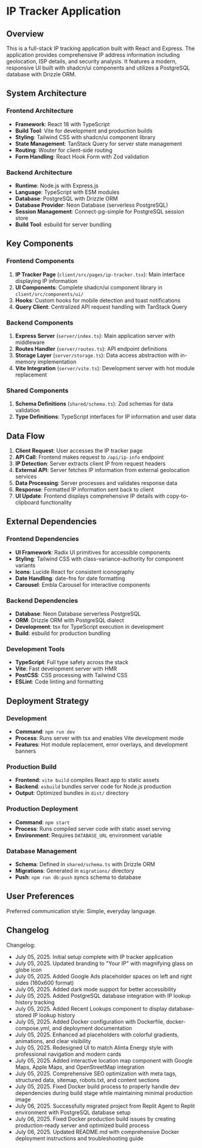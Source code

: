 # IP Tracker Application

## Overview

This is a full-stack IP tracking application built with React and Express. The application provides comprehensive IP address information including geolocation, ISP details, and security analysis. It features a modern, responsive UI built with shadcn/ui components and utilizes a PostgreSQL database with Drizzle ORM.

## System Architecture

### Frontend Architecture
- **Framework**: React 18 with TypeScript
- **Build Tool**: Vite for development and production builds
- **Styling**: Tailwind CSS with shadcn/ui component library
- **State Management**: TanStack Query for server state management
- **Routing**: Wouter for client-side routing
- **Form Handling**: React Hook Form with Zod validation

### Backend Architecture
- **Runtime**: Node.js with Express.js
- **Language**: TypeScript with ESM modules
- **Database**: PostgreSQL with Drizzle ORM
- **Database Provider**: Neon Database (serverless PostgreSQL)
- **Session Management**: Connect-pg-simple for PostgreSQL session store
- **Build Tool**: esbuild for server bundling

## Key Components

### Frontend Components
1. **IP Tracker Page** (`client/src/pages/ip-tracker.tsx`): Main interface displaying IP information
2. **UI Components**: Complete shadcn/ui component library in `client/src/components/ui/`
3. **Hooks**: Custom hooks for mobile detection and toast notifications
4. **Query Client**: Centralized API request handling with TanStack Query

### Backend Components
1. **Express Server** (`server/index.ts`): Main application server with middleware
2. **Routes Handler** (`server/routes.ts`): API endpoint definitions
3. **Storage Layer** (`server/storage.ts`): Data access abstraction with in-memory implementation
4. **Vite Integration** (`server/vite.ts`): Development server with hot module replacement

### Shared Components
1. **Schema Definitions** (`shared/schema.ts`): Zod schemas for data validation
2. **Type Definitions**: TypeScript interfaces for IP information and user data

## Data Flow

1. **Client Request**: User accesses the IP tracker page
2. **API Call**: Frontend makes request to `/api/ip-info` endpoint
3. **IP Detection**: Server extracts client IP from request headers
4. **External API**: Server fetches IP information from external geolocation services
5. **Data Processing**: Server processes and validates response data
6. **Response**: Formatted IP information sent back to client
7. **UI Update**: Frontend displays comprehensive IP details with copy-to-clipboard functionality

## External Dependencies

### Frontend Dependencies
- **UI Framework**: Radix UI primitives for accessible components
- **Styling**: Tailwind CSS with class-variance-authority for component variants
- **Icons**: Lucide React for consistent iconography
- **Date Handling**: date-fns for date formatting
- **Carousel**: Embla Carousel for interactive components

### Backend Dependencies
- **Database**: Neon Database serverless PostgreSQL
- **ORM**: Drizzle ORM with PostgreSQL dialect
- **Development**: tsx for TypeScript execution in development
- **Build**: esbuild for production bundling

### Development Tools
- **TypeScript**: Full type safety across the stack
- **Vite**: Fast development server with HMR
- **PostCSS**: CSS processing with Tailwind CSS
- **ESLint**: Code linting and formatting

## Deployment Strategy

### Development
- **Command**: `npm run dev`
- **Process**: Runs server with tsx and enables Vite development mode
- **Features**: Hot module replacement, error overlays, and development banners

### Production Build
- **Frontend**: `vite build` compiles React app to static assets
- **Backend**: `esbuild` bundles server code for Node.js production
- **Output**: Optimized bundles in `dist/` directory

### Production Deployment
- **Command**: `npm start`
- **Process**: Runs compiled server code with static asset serving
- **Environment**: Requires `DATABASE_URL` environment variable

### Database Management
- **Schema**: Defined in `shared/schema.ts` with Drizzle ORM
- **Migrations**: Generated in `migrations/` directory
- **Push**: `npm run db:push` syncs schema to database

## User Preferences

Preferred communication style: Simple, everyday language.

## Changelog

Changelog:
- July 05, 2025. Initial setup complete with IP tracker application
- July 05, 2025. Updated branding to "Your IP" with magnifying glass on globe icon
- July 05, 2025. Added Google Ads placeholder spaces on left and right sides (160x600 format)
- July 05, 2025. Added dark mode support for better accessibility
- July 05, 2025. Added PostgreSQL database integration with IP lookup history tracking
- July 05, 2025. Added Recent Lookups component to display database-stored IP lookup history
- July 05, 2025. Added Docker configuration with Dockerfile, docker-compose.yml, and deployment documentation
- July 05, 2025. Enhanced ad placeholders with colorful gradients, animations, and clear visibility
- July 05, 2025. Redesigned UI to match Alinta Energy style with professional navigation and modern cards
- July 05, 2025. Added interactive location map component with Google Maps, Apple Maps, and OpenStreetMap integration
- July 05, 2025. Comprehensive SEO optimization with meta tags, structured data, sitemap, robots.txt, and content sections
- July 05, 2025. Fixed Docker build process to properly handle dev dependencies during build stage while maintaining minimal production image
- July 06, 2025. Successfully migrated project from Replit Agent to Replit environment with PostgreSQL database setup
- July 06, 2025. Fixed Docker production build issues by creating production-ready server and optimized build process
- July 06, 2025. Updated README.md with comprehensive Docker deployment instructions and troubleshooting guide